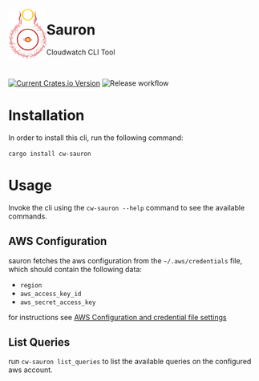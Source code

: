 <p align="center">
    <img align="left" src="https://raw.githubusercontent.com/dawsonfi/sauron/main/dev/resources/logo.png" height="100px" alt="Sauron Eye">
</p>

# Sauron

Cloudwatch CLI Tool

<br />


[![Current Crates.io Version](https://img.shields.io/crates/v/cw-sauron.svg)](https://crates.io/crates/cw-sauron)
![Release workflow](https://github.com/dawsonfi/sauron/actions/workflows/rust.yml/badge.svg)

# Installation

In order to install this cli, run the following command:

`cargo install cw-sauron`

# Usage

Invoke the cli using the `cw-sauron --help` command to see the available commands.

## AWS Configuration

sauron fetches the aws configuration from the `~/.aws/credentials` file, which should contain the following data:

* `region`
* `aws_access_key_id`
* `aws_secret_access_key`

for instructions see [AWS Configuration and credential file settings](https://docs.aws.amazon.com/cli/latest/userguide/cli-configure-files.html)

## List Queries

run `cw-sauron list_queries` to list the available queries on the configured aws account.